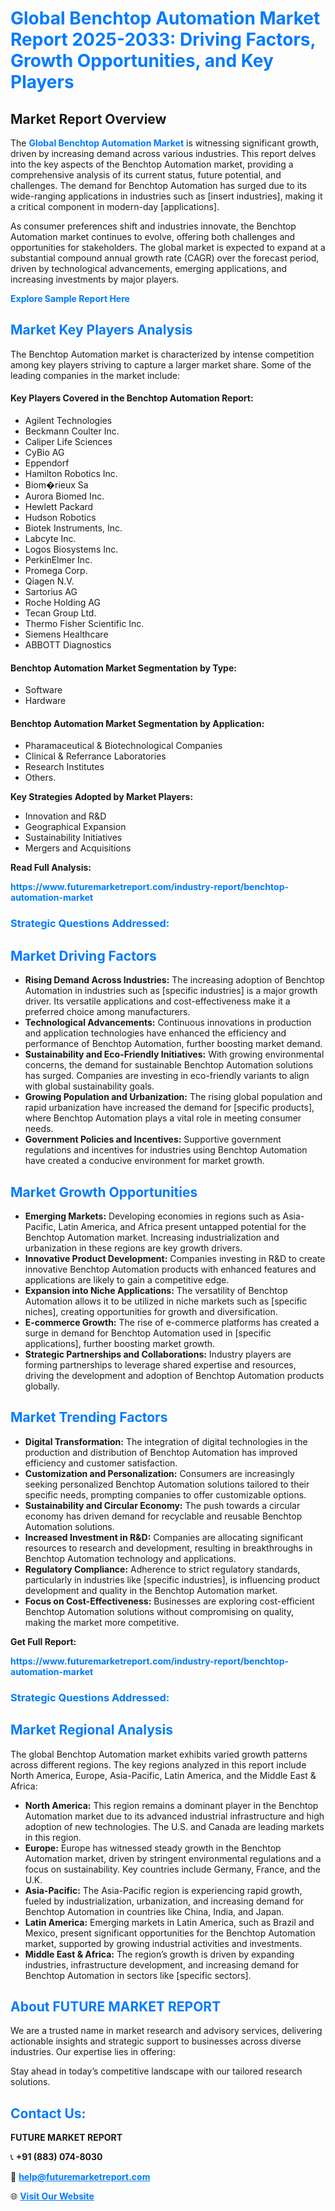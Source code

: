 <h1 style="color: #007BFF;">Global Benchtop Automation Market Report 2025-2033: Driving Factors, Growth Opportunities, and Key Players</h1>

<section id="overview">
<h2>Market Report Overview</h2>
<p>The <a href="https://www.futuremarketreport.com/industry-report/benchtop-automation-market" style="color: #007BFF; text-decoration: none;"><strong>Global Benchtop Automation Market</strong></a> is witnessing significant growth, driven by increasing demand across various industries. This report delves into the key aspects of the Benchtop Automation market, providing a comprehensive analysis of its current status, future potential, and challenges. The demand for Benchtop Automation has surged due to its wide-ranging applications in industries such as [insert industries], making it a critical component in modern-day [applications].</p>
<p>As consumer preferences shift and industries innovate, the Benchtop Automation market continues to evolve, offering both challenges and opportunities for stakeholders. The global market is expected to expand at a substantial compound annual growth rate (CAGR) over the forecast period, driven by technological advancements, emerging applications, and increasing investments by major players.</p>
</section>

<section id="overview">
<p><a href="https://www.futuremarketreport.com/request-sample/reportId=62511" style="color: #007BFF; text-decoration: none;"><strong>Explore Sample Report Here</strong></a></p>
</section>

<section id="key-players">
<h2 style="color: #007BFF;">Market Key Players Analysis</h2>
<p>The Benchtop Automation market is characterized by intense competition among key players striving to capture a larger market share. Some of the leading companies in the market include:</p>
<h4>Key Players Covered in the Benchtop Automation Report:</h4>
<ul><li>Agilent Technologies</li><li>Beckmann Coulter Inc.</li><li>Caliper Life Sciences</li><li>CyBio AG</li><li>Eppendorf</li><li>Hamilton Robotics Inc.</li><li>Biom�rieux Sa</li><li>Aurora Biomed Inc.</li><li>Hewlett Packard</li><li>Hudson Robotics</li><li>Biotek Instruments, Inc.</li><li>Labcyte Inc.</li><li>Logos Biosystems Inc.</li><li>PerkinElmer Inc.</li><li>Promega Corp.</li><li>Qiagen N.V.</li><li>Sartorius AG</li><li>Roche Holding AG</li><li>Tecan Group Ltd.</li><li>Thermo Fisher Scientific Inc.</li><li>Siemens Healthcare</li><li>ABBOTT Diagnostics</li></ul>
<h4>Benchtop Automation Market Segmentation by Type:</h4>
<ul><li>Software</li><li>Hardware</li></ul>

<h4>Benchtop Automation Market Segmentation by Application:</h4>
<ul><li>Pharamaceutical &amp; Biotechnological Companies</li><li>Clinical &amp; Referrance Laboratories</li><li>Research Institutes</li><li>Others.</li></ul>
<p><strong>Key Strategies Adopted by Market Players:</strong></p>
<ul>
<li>Innovation and R&D</li>
<li>Geographical Expansion</li>
<li>Sustainability Initiatives</li>
<li>Mergers and Acquisitions</li>
</ul>
</section>

<section>
<p><strong>Read Full Analysis: </strong></p><a href="https://www.futuremarketreport.com/industry-report/benchtop-automation-market" style="color: #007BFF; text-decoration: none;"><strong>https://www.futuremarketreport.com/industry-report/benchtop-automation-market</strong></a>
<h3 style="color: #007BFF;">Strategic Questions Addressed:</h3>
</section>

<section id="driving-factors">
<h2 style="color: #007BFF;">Market Driving Factors</h2>
<ul>
<li><strong>Rising Demand Across Industries:</strong> The increasing adoption of Benchtop Automation in industries such as [specific industries] is a major growth driver. Its versatile applications and cost-effectiveness make it a preferred choice among manufacturers.</li>
<li><strong>Technological Advancements:</strong> Continuous innovations in production and application technologies have enhanced the efficiency and performance of Benchtop Automation, further boosting market demand.</li>
<li><strong>Sustainability and Eco-Friendly Initiatives:</strong> With growing environmental concerns, the demand for sustainable Benchtop Automation solutions has surged. Companies are investing in eco-friendly variants to align with global sustainability goals.</li>
<li><strong>Growing Population and Urbanization:</strong> The rising global population and rapid urbanization have increased the demand for [specific products], where Benchtop Automation plays a vital role in meeting consumer needs.</li>
<li><strong>Government Policies and Incentives:</strong> Supportive government regulations and incentives for industries using Benchtop Automation have created a conducive environment for market growth.</li>
</ul>
</section>

<section id="growth-opportunities">
<h2 style="color: #007BFF;">Market Growth Opportunities</h2>
<ul>
<li><strong>Emerging Markets:</strong> Developing economies in regions such as Asia-Pacific, Latin America, and Africa present untapped potential for the Benchtop Automation market. Increasing industrialization and urbanization in these regions are key growth drivers.</li>
<li><strong>Innovative Product Development:</strong> Companies investing in R&D to create innovative Benchtop Automation products with enhanced features and applications are likely to gain a competitive edge.</li>
<li><strong>Expansion into Niche Applications:</strong> The versatility of Benchtop Automation allows it to be utilized in niche markets such as [specific niches], creating opportunities for growth and diversification.</li>
<li><strong>E-commerce Growth:</strong> The rise of e-commerce platforms has created a surge in demand for Benchtop Automation used in [specific applications], further boosting market growth.</li>
<li><strong>Strategic Partnerships and Collaborations:</strong> Industry players are forming partnerships to leverage shared expertise and resources, driving the development and adoption of Benchtop Automation products globally.</li>
</ul>
</section>

<section id="trending-factors">
<h2 style="color: #007BFF;">Market Trending Factors</h2>
<ul>
<li><strong>Digital Transformation:</strong> The integration of digital technologies in the production and distribution of Benchtop Automation has improved efficiency and customer satisfaction.</li>
<li><strong>Customization and Personalization:</strong> Consumers are increasingly seeking personalized Benchtop Automation solutions tailored to their specific needs, prompting companies to offer customizable options.</li>
<li><strong>Sustainability and Circular Economy:</strong> The push towards a circular economy has driven demand for recyclable and reusable Benchtop Automation solutions.</li>
<li><strong>Increased Investment in R&D:</strong> Companies are allocating significant resources to research and development, resulting in breakthroughs in Benchtop Automation technology and applications.</li>
<li><strong>Regulatory Compliance:</strong> Adherence to strict regulatory standards, particularly in industries like [specific industries], is influencing product development and quality in the Benchtop Automation market.</li>
<li><strong>Focus on Cost-Effectiveness:</strong> Businesses are exploring cost-efficient Benchtop Automation solutions without compromising on quality, making the market more competitive.</li>
</ul>
</section>

<section>
<p><strong>Get Full Report: </strong></p><a href="https://www.futuremarketreport.com/industry-report/benchtop-automation-market" style="color: #007BFF; text-decoration: none;"><strong>https://www.futuremarketreport.com/industry-report/benchtop-automation-market</strong></a>
<h3 style="color: #007BFF;">Strategic Questions Addressed:</h3>
</section>


<section id="regional-analysis">
<h2 style="color: #007BFF;">Market Regional Analysis</h2>
<p>The global Benchtop Automation market exhibits varied growth patterns across different regions. The key regions analyzed in this report include North America, Europe, Asia-Pacific, Latin America, and the Middle East & Africa:</p>
<ul>
<li><strong>North America:</strong> This region remains a dominant player in the Benchtop Automation market due to its advanced industrial infrastructure and high adoption of new technologies. The U.S. and Canada are leading markets in this region.</li>
<li><strong>Europe:</strong> Europe has witnessed steady growth in the Benchtop Automation market, driven by stringent environmental regulations and a focus on sustainability. Key countries include Germany, France, and the U.K.</li>
<li><strong>Asia-Pacific:</strong> The Asia-Pacific region is experiencing rapid growth, fueled by industrialization, urbanization, and increasing demand for Benchtop Automation in countries like China, India, and Japan.</li>
<li><strong>Latin America:</strong> Emerging markets in Latin America, such as Brazil and Mexico, present significant opportunities for the Benchtop Automation market, supported by growing industrial activities and investments.</li>
<li><strong>Middle East & Africa:</strong> The region’s growth is driven by expanding industries, infrastructure development, and increasing demand for Benchtop Automation in sectors like [specific sectors].</li>
</ul>
</section>

<footer>
<h2 style="color: #007BFF;">About FUTURE MARKET REPORT</h2>
<p>We are a trusted name in market research and advisory services, delivering actionable insights and strategic support to businesses across diverse industries. Our expertise lies in offering:</p>

<p>Stay ahead in today’s competitive landscape with our tailored research solutions.</p>

<h2 style="color: #007BFF;">Contact Us:</h2>
<p><strong>FUTURE MARKET REPORT</strong></p>
<p>📞 <strong>+91 (883) 074-8030</strong></p>
<p>📧 <strong><a href="mailto:help@futuremarketreport.com" style="color: #007BFF;">help@futuremarketreport.com</a></strong></p>
<p>🌐 <strong><a href="https://www.futuremarketreport.com/" style="color: #007BFF;">Visit Our Website</a></strong></p>
</footer>
